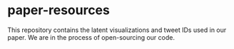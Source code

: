 # paper-resources

This repository contains the latent visualizations and tweet IDs used in our paper. We are in the process of open-sourcing our code.
